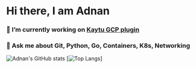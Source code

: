 # Hi there, I am Adnan

### 🔭 I’m currently working on [Kaytu GCP plugin](https://github.com/kaytu-io/plugin-gcp) 

### 💬 Ask me about Git, Python, Go, Containers, K8s, Networking

![Adnan's GitHub stats](https://github-readme-stats.vercel.app/api?username=adorigi)  [![Top Langs](https://github-readme-stats.vercel.app/api/top-langs/?username=adorigi)]
<!--

ADnanORIGInal
https://gule-gulzar.com/

-->

<!--
 Current Focus: 



**ADorigi/ADorigi** is a ✨ _special_ ✨ repository because its `README.md` (this file) appears on your GitHub profile.

Here are some ideas to get you started:

- 🔭 I’m currently learning new technologies
- 🌱 I’m currently learning ...
- 👯 I’m looking to collaborate on ...
- 🤔 I’m looking for help with ...
- 💬 Ask me about ...
- 📫 How to reach me: ...
- 😄 Pronouns: ...
- ⚡ Fun fact: ...
-->
